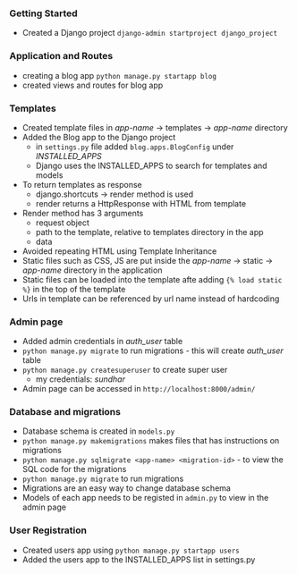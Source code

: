 ### Getting Started
- Created a Django project
`django-admin startproject django_project`

### Application and Routes
- creating a blog app
`python manage.py startapp blog`
- created views and routes for blog app

### Templates
- Created template files in *app-name* -> templates -> *app-name* directory
- Added the Blog app to the Django project
  - in `settings.py` file added `blog.apps.BlogConfig` under *INSTALLED_APPS*
  - Django uses the INSTALLED_APPS to search for templates and models
- To return templates as response
  - django.shortcuts -> render method is used
  - render returns a HttpResponse with HTML from template
- Render method has 3 arguments
  - request object
  - path to the template, relative to templates directory in the app
  - data
- Avoided repeating HTML using Template Inheritance
- Static files such as CSS, JS are put inside the *app-name* -> static -> *app-name* directory in the application
- Static files can be loaded into the template afte adding `{% load static %}` in the top of the template
- Urls in template can be referenced by url name instead of hardcoding


### Admin page
- Added admin credentials in *auth_user* table
- `python manage.py migrate` to run migrations - this will create *auth_user* table
- `python manage.py createsuperuser` to create super user
  - my credentials: *sundhar*
- Admin page can be accessed in `http://localhost:8000/admin/`

### Database and migrations
- Database schema is created in `models.py`
- `python manage.py makemigrations` makes files that has instructions on migrations
- `python manage.py sqlmigrate <app-name> <migration-id>` - to view the SQL code for the migrations
- `python manage.py migrate` to run migrations
- Migrations are an easy way to change database schema
- Models of each app needs to be registed in `admin.py` to view in the admin page

### User Registration
- Created users app using `python manage.py startapp users`
- Added the users app to the INSTALLED_APPS list in settings.py
